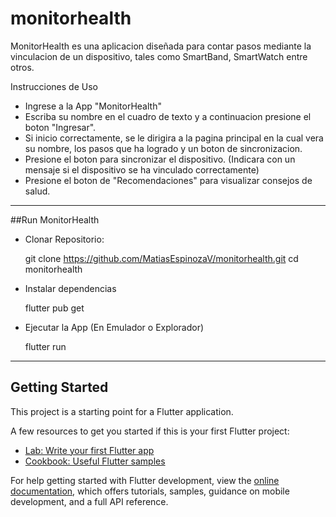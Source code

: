 # monitorhealth

MonitorHealth es una aplicacion diseñada para contar pasos mediante la vinculacion de un dispositivo, tales como SmartBand, SmartWatch entre otros.

Instrucciones de Uso

- Ingrese a la App "MonitorHealth"
- Escriba su nombre en el cuadro de texto y a continuacion presione el boton "Ingresar".
- Si inicio correctamente, se le dirigira a la pagina principal en la cual vera su nombre, los pasos que ha logrado y un boton de sincronizacion.
- Presione el boton para sincronizar el dispositivo. (Indicara con un mensaje si el dispositivo se ha vinculado correctamente)
- Presione el boton de "Recomendaciones" para visualizar consejos de salud.


------------------------------------


##Run MonitorHealth

- Clonar Repositorio:

    git clone https://github.com/MatiasEspinozaV/monitorhealth.git
    cd monitorhealth

- Instalar dependencias

    flutter pub get

- Ejecutar la App (En Emulador o Explorador)

    flutter run


------------------------------------

## Getting Started

This project is a starting point for a Flutter application.

A few resources to get you started if this is your first Flutter project:

- [Lab: Write your first Flutter app](https://docs.flutter.dev/get-started/codelab)
- [Cookbook: Useful Flutter samples](https://docs.flutter.dev/cookbook)

For help getting started with Flutter development, view the
[online documentation](https://docs.flutter.dev/), which offers tutorials,
samples, guidance on mobile development, and a full API reference.
